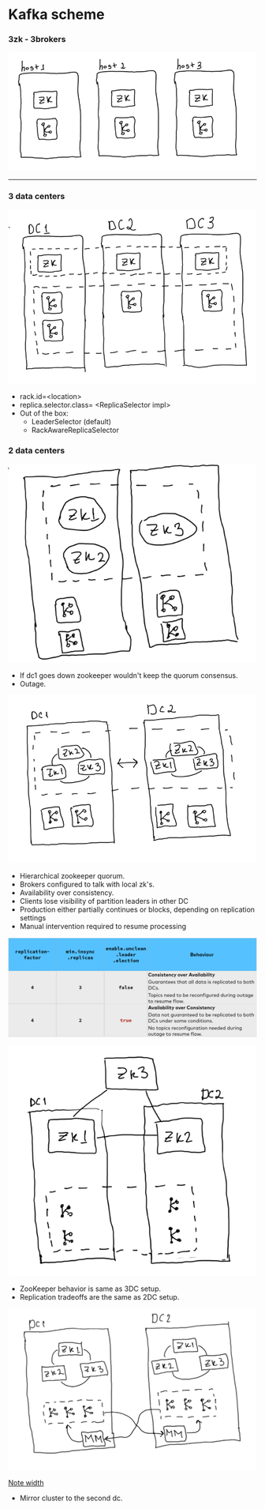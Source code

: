 # Kafka scheme

### 3zk - 3brokers

![](<../../.gitbook/assets/image (9) (1).png>)

***

### 3 data centers

![](<../../.gitbook/assets/image (2) (1) (1).png>)

* rack.id=\<location>
* replica.selector.class= \<ReplicaSelector impl>
* Out of the box:
  * LeaderSelector (default)
  * RackAwareReplicaSelector

###

### 2 data centers

![](<../../.gitbook/assets/image (6) (2).png>)

* If dc1 goes down zookeeper wouldn't keep the quorum consensus.
* Outage.

![](<../../.gitbook/assets/image (1) (1).png>)

* Hierarchical zookeeper quorum.
* Brokers configured to talk with local zk's.
* Availability over consistency.
* Clients lose visibility of partition leaders in other DC
* Production either partially continues or blocks, depending on replication settings
* Manual intervention required to resume processing



![](<../../.gitbook/assets/image (3) (1).png>)

![](<../../.gitbook/assets/image (10) (1).png>)

* ZooKeeper behavior is same as 3DC setup.
* Replication tradeoffs are the same as 2DC setup.

![](<../../.gitbook/assets/image (8).png>)

[Note width](https://www.evernote.com/client/web?\_sourcePage=7jVaQtBg9FPiMUD9T65RG\_YvRLZ-1eYO3fqfqRu0fynRL\_1nukNa4gH1t86pc1SP&\_\_fp=CNjcoCCKkE83yWPvuidLz-TPR6I9Jhx8\&hpts=1636349086780\&showSwitchService=true\&usernameImmutable=false\&rememberMe=true\&login=\&login=Sign+in\&login=true\&hptsh=C20w84OffDBq4cI4ezHJ2aCgLDk%3D)

* Mirror cluster to the second dc.
